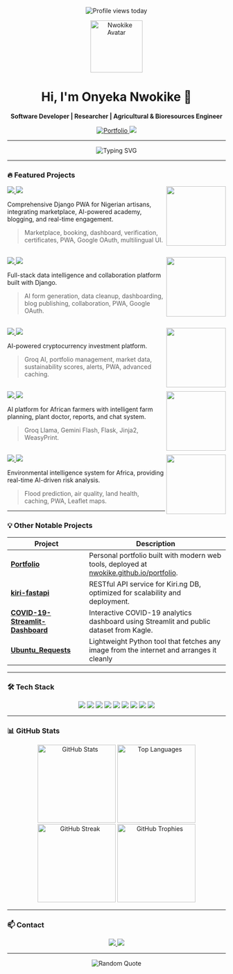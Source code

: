 <!-- Visitor Badge -->
<p align="center">
  <img src="https://komarev.com/ghpvc/?username=Nwokike&color=808080&style=for-the-badge" alt="Profile views today"/>
</p>

<p align="center">
  <img src="https://avatars.githubusercontent.com/u/194400238?s=400&u=043383627a2209689c2e6e2204a7d8ee0b4505e5&v=4" width="120" alt="Nwokike Avatar">
</p>

<h1 align="center">Hi, I'm Onyeka Nwokike 👋</h1>
<p align="center"><b>Software Developer | Researcher | Agricultural & Bioresources Engineer</b></p>

<p align="center">
  <a href="https://nwokike.github.io/portfolio/">
    <img src="https://img.shields.io/badge/Portfolio-0077B5?style=for-the-badge&logo=website&logoColor=white" alt="Portfolio"/>
  </a>
  <a href="mailto:nwokikeonyeka@gmail.com">
    <img src="https://img.shields.io/badge/Email-nwokikeonyeka@gmail.com-red?style=for-the-badge&logo=gmail&logoColor=white"/>
  </a>
</p>

---

<p align="center">
  <img src="https://readme-typing-svg.demolab.com?font=Fira+Code&size=22&pause=1000&center=true&vCenter=true&width=480&lines=Building+AI+Platforms;Engineering+for+Impact;From+Soil+to+Software;Research+Driven+Development" alt="Typing SVG"/>
</p>

---

### 🔥 Featured Projects

<a href="https://kiri.ng">
  <img align="right" height="137" src="https://github-readme-stats.vercel.app/api/pin/?username=Nwokike&repo=kiri.ng&theme=dark&border_color=808080&bg_color=0d1117"/>
</a>
<a href="https://kiri.ng">
  <img src="https://img.shields.io/badge/Live-Kiri.ng-darkgreen?style=for-the-badge"/>
</a>
<a href="https://github.com/Nwokike/kiri.ng">
  <img src="https://img.shields.io/badge/Repo-GitHub-black?style=for-the-badge"/>
</a>

Comprehensive Django PWA for Nigerian artisans, integrating marketplace, AI-powered academy, blogging, and real-time engagement.  
> Marketplace, booking, dashboard, verification, certificates, PWA, Google OAuth, multilingual UI.

<br>

<a href="https://spaninsight.com">
  <img align="right" height="137" src="https://github-readme-stats.vercel.app/api/pin/?username=Nwokike&repo=spaninsight&theme=dark&border_color=808080&bg_color=0d1117"/>
</a>
<a href="https://spaninsight.com">
  <img src="https://img.shields.io/badge/Live-SpanInsight-blue?style=for-the-badge"/>
</a>
<a href="https://github.com/Nwokike/spaninsight">
  <img src="https://img.shields.io/badge/Repo-GitHub-black?style=for-the-badge"/>
</a>

Full-stack data intelligence and collaboration platform built with Django.  
> AI form generation, data cleanup, dashboarding, blog publishing, collaboration, PWA, Google OAuth.

<br>

<a href="https://zelcry.com">
  <img align="right" height="137" src="https://github-readme-stats.vercel.app/api/pin/?username=Nwokike&repo=zelcry&theme=dark&border_color=808080&bg_color=0d1117"/>
</a>
<a href="https://zelcry.com">
  <img src="https://img.shields.io/badge/Live-Zelcry-ffcd00?style=for-the-badge"/>
</a>
<a href="https://github.com/Nwokike/zelcry">
  <img src="https://img.shields.io/badge/Repo-GitHub-black?style=for-the-badge"/>
</a>

AI-powered cryptocurrency investment platform.  
> Groq AI, portfolio management, market data, sustainability scores, alerts, PWA, advanced caching.

<br>

<a href="https://yieldwiseai.com">
  <img align="right" height="137" src="https://github-readme-stats.vercel.app/api/pin/?username=Nwokike&repo=yieldwise-ai&theme=dark&border_color=808080&bg_color=0d1117"/>
</a>
<a href="https://yieldwiseai.com">
  <img src="https://img.shields.io/badge/Live-YieldWiseAI-228B22?style=for-the-badge"/>
</a>
<a href="https://github.com/Nwokike/yieldwise-ai">
  <img src="https://img.shields.io/badge/Repo-GitHub-black?style=for-the-badge"/>
</a>

AI platform for African farmers with intelligent farm planning, plant doctor, reports, and chat system.  
> Groq Llama, Gemini Flash, Flask, Jinja2, WeasyPrint.

<br>

<a href="https://asase-app.onrender.com/">
  <img align="right" height="137" src="https://github-readme-stats.vercel.app/api/pin/?username=Nwokike&repo=asase&theme=dark&border_color=808080&bg_color=0d1117"/>
</a>
<a href="https://asase-app.onrender.com/">
  <img src="https://img.shields.io/badge/Live-Asase-008080?style=for-the-badge"/>
</a>
<a href="https://github.com/Nwokike/asase">
  <img src="https://img.shields.io/badge/Repo-GitHub-black?style=for-the-badge"/>
</a>

Environmental intelligence system for Africa, providing real-time AI-driven risk analysis.  
> Flood prediction, air quality, land health, caching, PWA, Leaflet maps.

---

### 💡 Other Notable Projects

| Project | Description |
|----------|--------------|
| [**Portfolio**](https://github.com/Nwokike/portfolio) | Personal portfolio built with modern web tools, deployed at [nwokike.github.io/portfolio](https://nwokike.github.io/portfolio). |
| [**kiri-fastapi**](https://github.com/Nwokike/kiri-fastapi) | RESTful API service for Kiri.ng DB, optimized for scalability and deployment. |
| [**COVID-19-Streamlit-Dashboard**](https://github.com/Nwokike/COVID-19-Streamlit-Dashboard) | Interactive COVID-19 analytics dashboard using Streamlit and public dataset from Kagle. |
| [**Ubuntu_Requests**](https://github.com/Nwokike/Ubuntu_Requests) | Lightweight Python tool that fetches any image from the internet and arranges it cleanly |

---

### 🛠 Tech Stack

<p align="center">
  <img src="https://img.shields.io/badge/Python-3776AB?logo=python&logoColor=fff&style=for-the-badge"/>
  <img src="https://img.shields.io/badge/Django-092E20?logo=django&logoColor=fff&style=for-the-badge"/>
  <img src="https://img.shields.io/badge/Flask-000?logo=flask&logoColor=white&style=for-the-badge"/>
  <img src="https://img.shields.io/badge/FastAPI-009688?logo=fastapi&logoColor=fff&style=for-the-badge"/>
  <img src="https://img.shields.io/badge/HTML5-E34F26?logo=html5&logoColor=fff&style=for-the-badge"/>
  <img src="https://img.shields.io/badge/CSS3-1572B6?logo=css3&logoColor=fff&style=for-the-badge"/>
  <img src="https://img.shields.io/badge/JavaScript-F7DF1E?logo=javascript&logoColor=000&style=for-the-badge"/>
  <img src="https://img.shields.io/badge/PostgreSQL-316192?logo=postgresql&logoColor=fff&style=for-the-badge"/>
  <img src="https://img.shields.io/badge/AI-808080?logo=google&logoColor=fff&style=for-the-badge"/>
</p>

---

### 📊 GitHub Stats

<div align="center">
  <img height="180em" src="https://github-readme-stats.vercel.app/api?username=Nwokike&show_icons=true&theme=dark&border_color=808080&bg_color=0d1117&title_color=808080&text_color=ffffff" alt="GitHub Stats"/>
  <img height="180em" src="https://github-readme-stats.vercel.app/api/top-langs/?username=Nwokike&layout=compact&theme=dark&border_color=808080&bg_color=0d1117&title_color=808080&text_color=ffffff" alt="Top Languages"/>
  <br/>
  <img height="180em" src="https://github-readme-streak-stats.herokuapp.com/?user=Nwokike&theme=dark&border=808080&background=0d1117&stroke=808080&ring=808080&fire=808080&currStreakLabel=808080" alt="GitHub Streak"/>
  <img height="180em" src="https://github-profile-trophy.vercel.app/?username=Nwokike&theme=darkhub&row=1&column=5&margin-w=10&margin-h=10" alt="GitHub Trophies"/>
</div>

---

### 📫 Contact

<p align="center">
  <a href="mailto:nwokikeonyeka@gmail.com">
    <img src="https://img.shields.io/badge/Email-nwokikeonyeka@gmail.com-red?style=for-the-badge&logo=gmail&logoColor=white"/>
  </a>
  <a href="https://nwokike.github.io/portfolio/">
    <img src="https://img.shields.io/badge/Portfolio-0077B5?style=for-the-badge&logo=website&logoColor=white"/>
  </a>
</p>

---

<p align="center">
  <img src="https://quotes-github-readme.vercel.app/api?type=horizontal&theme=dark" alt="Random Quote"/>
</p>
